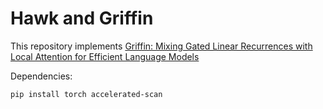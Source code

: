 # Hawk and Griffin

This repository implements [Griffin: Mixing Gated Linear Recurrences with Local Attention for Efficient Language Models](https://arxiv.org/abs/2402.19427v1)

Dependencies:
```
pip install torch accelerated-scan
```
